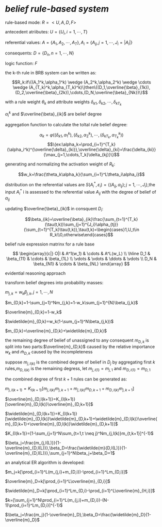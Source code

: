 # _belief rule-based system_

rule-based mode: $R=<U,A,D,F>$

antecedent atriibutes: $U=\{U_i,i=1,\cdots,T\}$  

referential values: $A=\{A_1,A_2,\cdots,A_T\},A_i=\{A_{ij},j=1,\cdots,J_i=|A_i|\}$

consequents: $D=\{D_n,n=1,\cdots,N\}$

logic function: $F$

the k-th rule in BRB system can be written as:

$$R_k:if\{(A_1^k,\alpha_1^k) \wedge (A_2^k,\alpha_2^k) \wedge \cdots \wedge (A_{T_k}^k,\alpha_{T_k}^k)\}then\{(D_1,\overline{\beta}_{1k}),(D_2,\overline{\beta}_{2k}),\cdots,(D_N,\overline{\beta}_{Nk})\}$$

with a rule weight $\theta_k$
and attribute weights $\delta_{k1},\delta_{k2},\cdots,\delta_{kT_k}$

$\alpha_i^k$ and $\overline{\beta}_{ik}$ are belief degree

aggregation function to calculate the toltal rule belief degree:

$$\alpha_k=\varphi((\delta_{k1},\alpha_1^k),(\delta_{k2},\alpha_2^k),\cdots,(\delta_{kT_k},\alpha_{T_k}^k))$$
$$\{ex:\alpha_k=\prod_{i=1}^{T_k}(\alpha_i^k)^{\overline{\delta}_{ki}},\overline{\delta}_{ki}=\frac{\delta_{ki}}{\max_{j=1,\cdots,T_k}\delta_{kj}}\}$$

generating and normalizing the activation weight of $R_k$:

$$w_k=\frac{\theta_k\alpha_k}{\sum_{i=1}^L\theta_i\alpha_i}$$

distribution on the referential values are $S(A_i^*,\varepsilon_i)=\{(A_{ij},\alpha_{ij});j=1,\cdots,J_i\}$,the input $A_i^*$
i is assessed to the referential value
$A_{ij}$ with the degree of belief of $\alpha_{ij}$

updating $\overline{\beta}_{ik}$ in consquent $D_i$:

$$\beta_{ik}=\overline{\beta}_{ik}\frac{\sum_{t=1}^{T_k}(\tau(t,k))\sum_{j=1}^{J_i}\alpha_{tj}}{\sum_{t=1}^{T_k}\tau(t,k)},\tau(t,k)=\begin{cases}1,U_t\in R_k\\0,otherwise\end{cases}$$

belief rule expression matrinx for a rule base

$$
\begin{array}{c|}
O|I & A^1(w_1) & \cdots & A^L(w_L) \\
\hline
D_1 & \beta_{11} & \cdots & \beta_{1L} \\
\vdots & \vdots & \ddots & \vdots \\
D_N & \beta_{N1} & \cdots & \beta_{NL}
\end{array}
$$

evidential reasoning approach

transform belief degrees into probability masses:

$m_{j,k}=w_k\beta_{j,k},j=1,\cdots,N$

$m_{D,k}=1-\sum_{j=1}^Nm_{j,k}=1-w_k\sum_{j=1}^{N}\beta_{j,k}$

$\overline{m}_{D,k}=1-w_k$

$\widetilde{m}_{D,k}=w_k(1-\sum_{j=1}^N\beta_{j,k})$

$m_{D,k}=\overline{m}_{D,k}+\widetilde{m}_{D,k}$

the remaining degree of belief of unassigned to any consequent $m_{D,k}$ is split into two parts:$\overline{m}_{D,k}$ caused by the relative importance $w_k$ and $\widetilde{m}_{D,k}$ caused by the incompleteness

suppose $m_{j,I(k)}$ is the combined degree of belief in $D_j$ by aggregating first $k$ rules,$m_{D,I(k)}$ is the remaining degress, let $m_{j,I(1)}=m_{j,1}$ and $m_{D,I(1)}=m_{D,1}$

the combined degree of first $k+1$ rules can be generated as:

$m_{j,I(k+1)}=K_{I(k+1)}[m_{j,I(k)}m_{j,k+1}+m_{j,I(k)}m_{D,k+1}+m_{D,I(k)}m_{j,k+1}]$

$\overline{m}_{D,I(k+1)}=K_{I(k+1)}[\overline{m}_{D,I(k)}\overline{m}_{D,k+1}]$

$\widetilde{m}_{D,I(k+1)}=K_{I(k+1)}[\widetilde{m}_{D,I(k)}\widetilde{m}_{D,k+1}+\widetilde{m}_{D,I(k)}\overline{m}_{D,k+1}+\overline{m}_{D,I(k)}\widetilde{m}_{D,k+1}]$

$K_{I(k+1)}=[1-\sum_{j=1}^N\sum_{t=1,t \neq j}^Nm_{j,I(k)}m_{t,k+1}]^{-1}$

$\beta_j=\frac{m_{j,I(L)}}{1-\overline{m}_{D,I(L)}},\beta_D=\frac{\widetilde{m}{D,I(L)}}{1-\overline{m}_{D,I(L)}},\sum_{j=1}^N\beta_j+\beta_D=1$

an analytical ER algorithm is developed:

$m_j=k[\prod_{i=1}^L(m_{j,i}+m_{D,i})-\prod_{i=1}^Lm_{D,i}]$

$\overline{m}_D=k[\prod_{i=1}^L\overline{m}_{D,i}]$

$\widetilde{m}_D=k[\prod_{i=1}^Lm_{D,i}-\prod_{i=1}^L\overline{m}_{H,i}]$

$k=[\sum_{j=1}^N\prod_{i=1}^L(m_{j,i}+m_{D,i})-(N-1)\prod_{i=1}^Lm_{D,i}]^{-1}$

$\beta_j=\frac{m_j}{1-\overline{m}_D},\beta_D=\frac{\widetilde{m}_D}{1-\overline{m}_D}$
